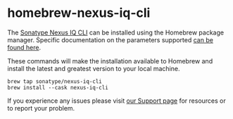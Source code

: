 <!--

    Copyright (c) 2021-present Sonatype, Inc. All rights reserved.
    Includes the third-party code listed at http://links.sonatype.com/products/nexus/attributions.
    "Sonatype" is a trademark of Sonatype, Inc.

-->
# homebrew-nexus-iq-cli

The [Sonatype Nexus IQ CLI](https://help.sonatype.com/integrations/nexus-iq-cli) can be installed
using the Homebrew package manager. Specific documentation on the parameters supported
[can be found here](https://help.sonatype.com/integrations/nexus-iq-cli#NexusIQCLI-Usage).

These commands will make the installation available to Homebrew and install the 
latest and greatest version to your local machine.
```
brew tap sonatype/nexus-iq-cli
brew install --cask nexus-iq-cli
```

If you experience any issues please visit [our Support page](https://support.sonatype.com/hc/en-us/sections/203012548-Nexus-IQ-Server) for resources or to report your problem.
